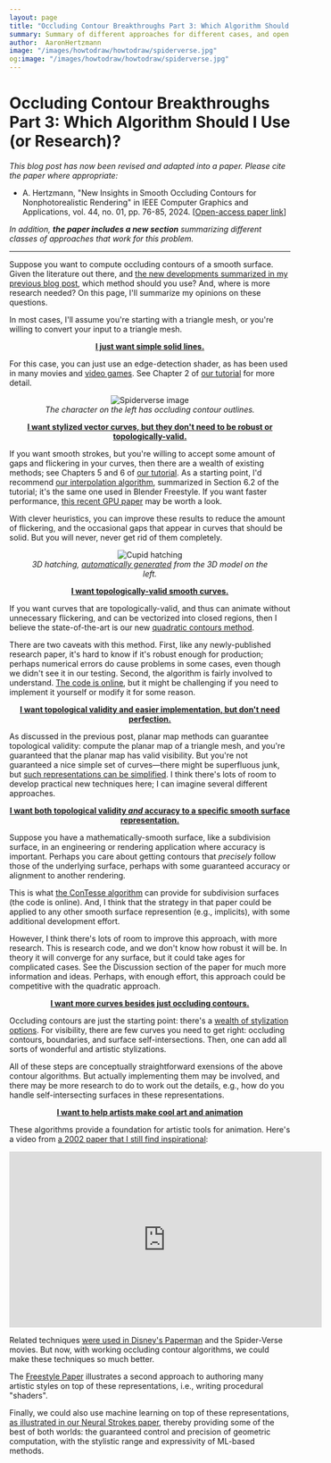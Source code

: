 ```yaml
---
layout: page
title: "Occluding Contour Breakthroughs Part 3: Which Algorithm Should I Use (or Research)?"
summary: Summary of different approaches for different cases, and open questions
author:  AaronHertzmann
image: "/images/howtodraw/howtodraw/spiderverse.jpg"
og:image: "/images/howtodraw/howtodraw/spiderverse.jpg"
---
```



# Occluding Contour Breakthroughs Part 3: Which Algorithm Should I Use (or Research)?

_This blog post has now been revised and adapted into a paper. Please cite the paper where appropriate:_

* A. Hertzmann, "New Insights in Smooth Occluding Contours for Nonphotorealistic Rendering" in IEEE Computer Graphics and Applications, vol. 44, no. 01, pp. 76-85, 2024. \[[Open-access paper link](https://www.computer.org/csdl/magazine/cg/2024/01/10414224/1TZIQ9i1pvy)\]

_In addition, **the paper includes a new section** summarizing different classes of approaches that work for this problem._

<hr>

Suppose you want to compute occluding contours of a smooth surface. Given the literature out there, and [the new developments summarized in my previous blog post](/2023/07/31/occluding-contours-part-2.html), which method should you use? And, where is more research needed?  On this page, I'll summarize my opinions on these questions.

In most cases, I'll assume you're starting with a triangle mesh, or you're willing to convert your input to a triangle mesh.   

<p><center><b><u>
I just want simple solid lines.
</u></b></center></p>

For this case, you can just use an edge-detection shader, as has been used in many movies and [video games](http://www.cs.williams.edu/~morgan/SRG10).  See
 Chapter 2 of [our tutorial](https://arxiv.org/abs/1810.01175) for more detail.

<center>
<figure>
  <img src="../../../images/howtodraw/spiderverse.jpg" alt="Spiderverse image"/>
  <figcaption align="center"><i>The character on the left has occluding contour outlines.
</i></figcaption>
</figure>
</center>

<p><center><b><u>
I want stylized vector curves, but they don't need to be robust or topologically-valid.
</u></b></center></p>

If you want smooth strokes, but you're willing to accept some amount of gaps and flickering in your curves, then there are a wealth of existing methods; see Chapters 5 and 6 of [our tutorial](https://arxiv.org/abs/1810.01175). As a starting point, I'd recommend [our interpolation algorithm](https://mrl.cs.nyu.edu/publications/illustrating-smooth/), summarized in Section 6.2 of the tutorial; it's the same one used in Blender Freestyle. If you want faster performance, [this recent GPU paper](https://github.com/JiangWZW/Realtime-GPU-Contour-Curves-from-3D-Mesh) may be worth a look.

With clever heuristics, you can improve these results to reduce the amount of flickering, and the occasional gaps that appear in curves that should be solid. But you will never, never get rid of them completely.

<center>
<figure>
  <img src="../../../images/howtodraw/cupid_hatch.png" alt="Cupid hatching"/>
  <figcaption align="center"><i>3D hatching, <a href="https://www.mrl.nyu.edu/publications/illustrating-smooth/">automatically generated</a> from the 3D model on the left.
</i></figcaption>
</figure>
</center>

<p><center><b><u>
I want topologically-valid smooth curves.
</u></b></center></p>

If you want curves that are topologically-valid, and thus can animate without unnecessary flickering, and can be vectorized into closed regions, then I believe the state-of-the-art is our new [quadratic contours method](http://ryanjcapouellez.com/papers/algebraic_smooth_occluding_contours.html).

There are two caveats with this method. First, like any newly-published research paper, it's hard to know if it's robust enough for production; perhaps numerical errors do cause problems in some cases, even though we didn't see it in our testing. Second, the algorithm is fairly involved to understand. [The code is online](http://ryanjcapouellez.com/papers/algebraic_smooth_occluding_contours.html), but it might be challenging if you need to implement it yourself or modify it for some reason. 


<p><center><b><u>
I want topological validity and easier implementation, but don't need perfection.
</u></b></center></p>

As discussed in the previous post, planar map methods can guarantee topological validity: compute the planar map of a triangle mesh, and you're guaranteed that the planar map has valid visibility. But you're not guaranteed a nice simple set of curves—there might be superfluous junk, but [such representations can be simplified](http://www.dgp.toronto.edu/~alexk/segegsr.html). I think there's lots of room to develop practical new techniques here; I can imagine several different approaches.



<p><center><b><u>
I want both topological validity <i>and</i> accuracy to a specific smooth surface representation.
</u></b></center></p>

Suppose you have a mathematically-smooth surface, like a subdivision surface, in an engineering or rendering application where accuracy is important. Perhaps you care about getting contours that _precisely_ follow those of the underlying surface, perhaps with some guaranteed accuracy or alignment to another rendering.

This is what [the ConTesse algorithm](https://dgp.toronto.edu/~hertzman/contesse/) can provide for subdivision surfaces (the code is online). And, I think that the strategy in that paper could be applied to any other smooth surface represention (e.g., implicits), with some additional development effort.

However, I think there's lots of room to improve this approach, with more research. This is research code, and we don't know how robust it will be. In theory it will converge for any surface, but it could take ages for complicated cases. See the Discussion section of the paper for much more information and ideas. Perhaps, with enough effort, this approach could be competitive with the quadratic  approach.



<p><center><b><u>
I want more curves besides just occluding contours.
</u></b></center></p>

Occluding contours are just the starting point: there's a [wealth of stylization options](/2020/09/14/how-to-draw-pictures-style.html). For visibility, there are few curves you need to get right: occluding contours, boundaries, and surface self-intersections. Then, one can add all sorts of wonderful and artistic stylizations.

All of these steps are conceptually straightforward exensions of the above contour algorithms. But actually implementing them may be involved, and there may be more research to do to work out the details, e.g., how do you handle self-intersecting surfaces in these representations.

<p><center><b><u>
I want to help artists make cool art and animation
</u></b></center></p>

These algorithms provide a foundation for artistic tools for animation. Here's a video from [a 2002 paper that I still find inspirational](https://gfx.cs.princeton.edu/pubs/Kalnins_2002_WND/index.php):

<center>
<iframe width="560" height="315" src="https://www.youtube.com/embed/gT9qU_fJNuw" title="YouTube video player" frameborder="0" allow="accelerometer; autoplay; clipboard-write; encrypted-media; gyroscope; picture-in-picture; web-share" allowfullscreen></iframe>
</center>

Related techniques [were used in Disney's Paperman](https://www.youtube.com/watch?v=TZJLtujW6FY) and the Spider-Verse movies.  But now, with working occluding contour algorithms, we could make these techniques so much better.

The [Freestyle Paper](https://dl.acm.org/doi/abs/10.1145/1731047.1731056) illustrates a second approach to authoring many artistic styles on top of these representations, i.e., writing procedural "shaders".

Finally, we could also use machine learning on top of these representations, [as illustrated in our Neural Strokes paper](https://people.cs.umass.edu/~dliu/projects/NeuralStrokes/), thereby providing some of the best of both worlds: the guaranteed control and precision of geometric computation, with the stylistic range and expressivity of ML-based methods.
